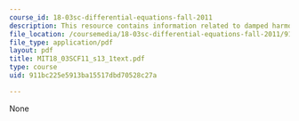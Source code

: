```yaml
---
course_id: 18-03sc-differential-equations-fall-2011
description: This resource contains information related to damped harmonic oscillators.
file_location: /coursemedia/18-03sc-differential-equations-fall-2011/911bc225e5913ba15517dbd70528c27a_MIT18_03SCF11_s13_1text.pdf
file_type: application/pdf
layout: pdf
title: MIT18_03SCF11_s13_1text.pdf
type: course
uid: 911bc225e5913ba15517dbd70528c27a

---
```

None
